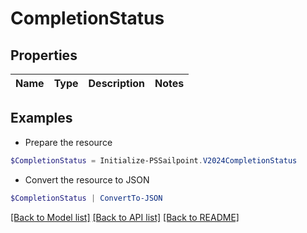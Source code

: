 # CompletionStatus
## Properties

Name | Type | Description | Notes
------------ | ------------- | ------------- | -------------

## Examples

- Prepare the resource
```powershell
$CompletionStatus = Initialize-PSSailpoint.V2024CompletionStatus 
```

- Convert the resource to JSON
```powershell
$CompletionStatus | ConvertTo-JSON
```

[[Back to Model list]](../README.md#documentation-for-models) [[Back to API list]](../README.md#documentation-for-api-endpoints) [[Back to README]](../README.md)


